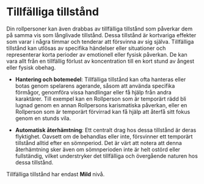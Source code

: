 # Tillfälliga tillstånd

Din rollpersoner kan även drabbas av tillfälliga tillstånd som påverkar dem på samma vis som långlivade tillstånd. Dessa tillstånd är kortvariga effekter som varar i några timmar och tenderar att försvinna av sig själva. Tillfälliga tillstånd kan utlösas av specifika händelser eller situationer och representerar korta perioder av emotionell eller fysisk påverkan. De kan vara allt från en tillfällig förlust av koncentration till en kort stund av ångest eller fysisk obehag.

- **Hantering och botemedel**: Tillfälliga tillstånd kan ofta hanteras eller botas genom spelarens agerande, såsom att använda specifika förmågor, genomföra vissa handlingar eller få hjälp från andra karaktärer. Till exempel kan en Rollperson som är temporärt rädd bli lugnad genom en annan Rollpersons karismatiska påverkan, eller en Rollperson som är temporärt förvirrad kan få hjälp att återfå sitt fokus genom en stunds vila.

- **Automatisk återhämtning**: Ett centralt drag hos dessa tillstånd är deras flyktighet. Oavsett om de behandlas eller inte, försvinner ett temporärt tillstånd alltid efter en sömnperiod. Det är värt att notera att denna återhämtning sker även om sömnperioden inte är helt ostörd eller fullständig, vilket understryker det tillfälliga och övergående naturen hos dessa tillstånd.

Tillfälliga tillstånd har endast **Mild** nivå.

